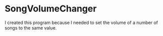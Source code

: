 # SongVolumeChanger
I created this program because I needed to set the volume of a number of songs to the same value.
